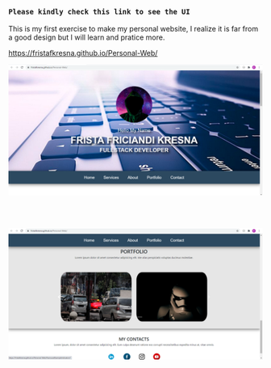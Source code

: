 
### `Please kindly check this link to see the UI`

This is my first exercise to make my personal website, 
I realize it is far from a good design but I will learn and pratice more.

https://fristafkresna.github.io/Personal-Web/

![personal](docs/personal.png)

<br />
<br />

![personal2](docs/personal02.png)
